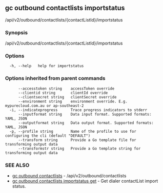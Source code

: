 ## gc outbound contactlists importstatus

/api/v2/outbound/contactlists/{contactListId}/importstatus

### Synopsis

/api/v2/outbound/contactlists/{contactListId}/importstatus

### Options

```
  -h, --help   help for importstatus
```

### Options inherited from parent commands

```
      --accesstoken string    accessToken override
      --clientid string       clientId override
      --clientsecret string   clientSecret override
      --environment string    environment override. E.g. mypurecloud.com.au or ap-southeast-2
  -i, --indicateprogress      Trace progress indicators to stderr
      --inputformat string    Data input format. Supported formats: YAML, JSON
      --outputformat string   Data output format. Supported formats: YAML, JSON
  -p, --profile string        Name of the profile to use for configuring the cli (default "DEFAULT")
      --transform string      Provide a Go template file for transforming output data
      --transformstr string   Provide a Go template string for transforming output data
```

### SEE ALSO

* [gc outbound contactlists](gc_outbound_contactlists.html)	 - /api/v2/outbound/contactlists
* [gc outbound contactlists importstatus get](gc_outbound_contactlists_importstatus_get.html)	 - Get dialer contactList import status.


